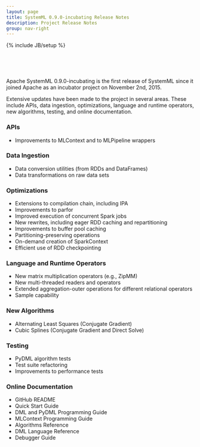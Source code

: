 ```yaml
---
layout: page
title: SystemML 0.9.0-incubating Release Notes
description: Project Release Notes
group: nav-right
---
```

<!--
{% comment %}
Licensed to the Apache Software Foundation (ASF) under one or more
contributor license agreements.  See the NOTICE file distributed with
this work for additional information regarding copyright ownership.
The ASF licenses this file to you under the Apache License, Version 2.0
(the "License"); you may not use this file except in compliance with
the License.  You may obtain a copy of the License at

http://www.apache.org/licenses/LICENSE-2.0

Unless required by applicable law or agreed to in writing, software
distributed under the License is distributed on an "AS IS" BASIS,
WITHOUT WARRANTIES OR CONDITIONS OF ANY KIND, either express or implied.
See the License for the specific language governing permissions and
limitations under the License.
{% endcomment %}
-->
{% include JB/setup %}

<br/><br/><br/>

Apache SystemML 0.9.0-incubating is the first release of SystemML since it joined Apache as an incubator project on November 2nd, 2015.

Extensive updates have been made to the project in several areas. These include APIs, data ingestion, optimizations, language and runtime operators, new algorithms, testing, and online documentation.

### APIs
- Improvements to MLContext and to MLPipeline wrappers

### Data Ingestion
- Data conversion utilities (from RDDs and DataFrames)
- Data transformations on raw data sets

### Optimizations
- Extensions to compilation chain, including IPA
- Improvements to parfor
- Improved execution of concurrent Spark jobs
- New rewrites, including eager RDD caching and repartitioning
- Improvements to buffer pool caching
- Partitioning-preserving operations
- On-demand creation of SparkContext
- Efficient use of RDD checkpointing

### Language and Runtime Operators
- New matrix multiplication operators (e.g., ZipMM)
- New multi-threaded readers and operators
- Extended aggregation-outer operations for different relational operators
- Sample capability

### New Algorithms
- Alternating Least Squares (Conjugate Gradient)
- Cubic Splines (Conjugate Gradient and Direct Solve)

### Testing
- PyDML algorithm tests
- Test suite refactoring
- Improvements to performance tests

### Online Documentation
- GitHub README
- Quick Start Guide
- DML and PyDML Programming Guide
- MLContext Programming Guide
- Algorithms Reference
- DML Language Reference
- Debugger Guide
